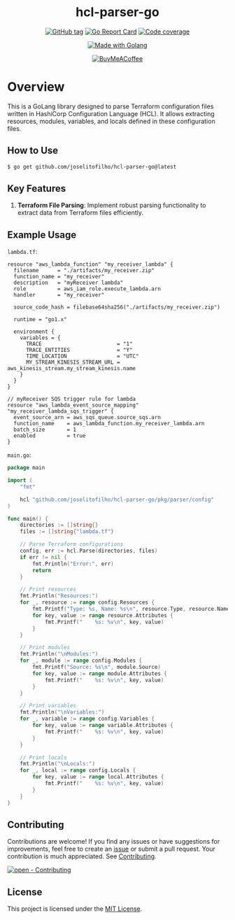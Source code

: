 <div align="center">

# hcl-parser-go

[![GitHub tag](https://img.shields.io/github/release/joselitofilho/hcl-parser-go?include_prereleases=&sort=semver&color=2ea44f&style=for-the-badge)](https://github.com/joselitofilho/hcl-parser-go/releases/)
[![Go Report Card](https://goreportcard.com/badge/github.com/joselitofilho/hcl-parser-go?style=for-the-badge)](https://goreportcard.com/report/github.com/joselitofilho/hcl-parser-go)
[![Code coverage](https://img.shields.io/badge/Coverage-90.1%25-2ea44f?style=for-the-badge)](#)

[![Made with Golang](https://img.shields.io/badge/Golang-1.21.6-blue?logo=go&logoColor=white&style=for-the-badge)](https://go.dev "Go to Golang homepage")

[![BuyMeACoffee](https://img.shields.io/badge/Buy%20Me%20a%20Coffee-ffdd00?style=for-the-badge&logo=buy-me-a-coffee&logoColor=black)](https://www.buymeacoffee.com/joselitofilho)

</div>

# Overview

This is a GoLang library designed to parse Terraform configuration files written in HashiCorp Configuration Language (HCL). 
It allows extracting resources, modules, variables, and locals defined in these configuration files.

## How to Use

```bash
$ go get github.com/joselitofilho/hcl-parser-go@latest
```

## Key Features

1. **Terraform File Parsing**: Implement robust parsing functionality to extract data from Terraform files efficiently.

## Example Usage

`lambda.tf`:

```hcl
resource "aws_lambda_function" "my_receiver_lambda" {
  filename      = "./artifacts/my_receiver.zip"
  function_name = "my_receiver"
  description   = "myReceiver lambda"
  role          = aws_iam_role.execute_lambda.arn
  handler       = "my_receiver"

  source_code_hash = filebase64sha256("./artifacts/my_receiver.zip")

  runtime = "go1.x"

  environment {
    variables = {
      TRACE                        = "1"
      TRACE_ENTITIES               = "Y"
      TIME_LOCATION                = "UTC"
      MY_STREAM_KINESIS_STREAM_URL = aws_kinesis_stream.my_stream_kinesis.name
    }
  }
}

// myReceiver SQS trigger rule for lambda
resource "aws_lambda_event_source_mapping" "my_receiver_lambda_sqs_trigger" {
  event_source_arn = aws_sqs_queue.source_sqs.arn
  function_name    = aws_lambda_function.my_receiver_lambda.arn
  batch_size       = 1
  enabled          = true
}

```

`main.go`:

```Go
package main

import (
	"fmt"

	hcl "github.com/joselitofilho/hcl-parser-go/pkg/parser/config"
)

func main() {
    directories := []string{}
	files := []string{"lambda.tf"}

	// Parse Terraform configurations
	config, err := hcl.Parse(directories, files)
	if err != nil {
		fmt.Println("Error:", err)
		return
	}

	// Print resources
	fmt.Println("Resources:")
	for _, resource := range config.Resources {
		fmt.Printf("Type: %s, Name: %s\n", resource.Type, resource.Name)
		for key, value := range resource.Attributes {
			fmt.Printf("    %s: %v\n", key, value)
		}
	}

	// Print modules
	fmt.Println("\nModules:")
	for _, module := range config.Modules {
		fmt.Printf("Source: %s\n", module.Source)
		for key, value := range module.Attributes {
			fmt.Printf("    %s: %v\n", key, value)
		}
	}

	// Print variables
	fmt.Println("\nVariables:")
	for _, variable := range config.Variables {
		for key, value := range variable.Attributes {
			fmt.Printf("    %s: %v\n", key, value)
		}
	}

	// Print locals
	fmt.Println("\nLocals:")
	for _, local := range config.Locals {
		for key, value := range local.Attributes {
			fmt.Printf("    %s: %v\n", key, value)
		}
	}
}

```

## Contributing

Contributions are welcome! If you find any issues or have suggestions for improvements, feel free to create an 
[issue][issues] or submit a pull request. Your contribution is much appreciated. See [Contributing](CONTRIBUTING.md).

[![open - Contributing](https://img.shields.io/badge/open-contributing-blue?style=for-the-badge)](CONTRIBUTING.md "Go to contributing")

## License

This project is licensed under the [MIT License](LICENSE).

[diagrams]: https://app.diagrams.net/
[issues]: https://github.com/joselitofilho/hcl-parser-go/issues